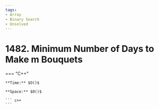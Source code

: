 ```yaml
---
tags:
- Array
- Binary Search
- Unsolved
---
```



# 1482. Minimum Number of Days to Make m Bouquets

=== "C++"

    **Time:** $O()$

    **Space:** $O()$

    ``` c++
    ```